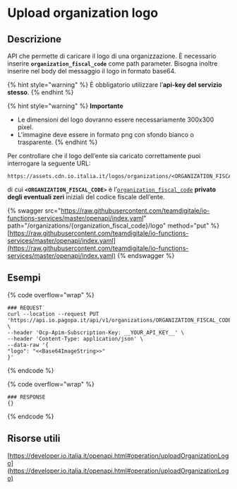 # Upload organization logo

## Descrizione

API che permette di caricare il logo di una organizzazione. È necessario inserire **`organization_fiscal_code`** come path parameter. Bisogna inoltre inserire nel body del messaggio il logo in formato base64.

{% hint style="warning" %}
È obbligatorio utilizzare l’**api-key del servizio stesso**.
{% endhint %}

{% hint style="warning" %}
**Importante**

* Le dimensioni del logo dovranno essere necessariamente 300x300 pixel.&#x20;
* L'immagine deve essere in formato png con sfondo bianco o trasparente.
{% endhint %}

Per controllare che il logo dell’ente sia caricato correttamente puoi interrogare la seguente URL:

```markup
https://assets.cdn.io.italia.it/logos/organizations/<ORGANIZATION_FISCAL_CODE>.png
```

di cui **`<ORGANIZATION_FISCAL_CODE>`** è l’[`organization_fiscal_code`](../../funzionalita/pubblicare-un-servizio/dati-obbligatori/attributi.md#organization\_fiscal\_code) **privato degli eventuali zeri** iniziali del codice fiscale dell’ente.

{% swagger src="https://raw.githubusercontent.com/teamdigitale/io-functions-services/master/openapi/index.yaml" path="/organizations/{organization_fiscal_code}/logo" method="put" %}
[https://raw.githubusercontent.com/teamdigitale/io-functions-services/master/openapi/index.yaml](https://raw.githubusercontent.com/teamdigitale/io-functions-services/master/openapi/index.yaml)
{% endswagger %}

## Esempi

{% code overflow="wrap" %}
```shell
### REQUEST˙
curl --location --request PUT 'https://api.io.pagopa.it/api/v1/organizations/ORGANIZATION_FISCAL_CODE/logo' \
--header 'Ocp-Apim-Subscription-Key: __YOUR_API_KEY__' \
--header 'Content-Type: application/json' \
--data-raw '{
"logo": "<<Base64ImageString>>"
}'
```
{% endcode %}

{% code overflow="wrap" %}
```shell
### RESPONSE
{}
```
{% endcode %}

## Risorse utili <a href="#_ng5n9qrjnz38" id="_ng5n9qrjnz38"></a>

[https://developer.io.italia.it/openapi.html#operation/uploadOrganizationLogo](https://developer.io.italia.it/openapi.html#operation/uploadOrganizationLogo)
